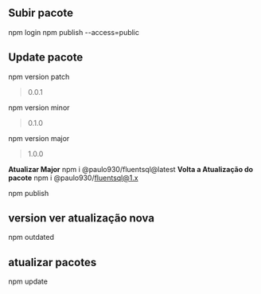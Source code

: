 ## Subir pacote

npm login
npm publish --access=public

## Update pacote

npm version patch

> 0.0.1

npm version minor

> 0.1.0

npm version major

> 1.0.0

**Atualizar Major**
npm i @paulo930/fluentsql@latest
**Volta a Atualização do pacote**
npm i @paulo930/fluentsql@1.x

npm publish

## version ver atualização nova

npm outdated

## atualizar pacotes

npm update
